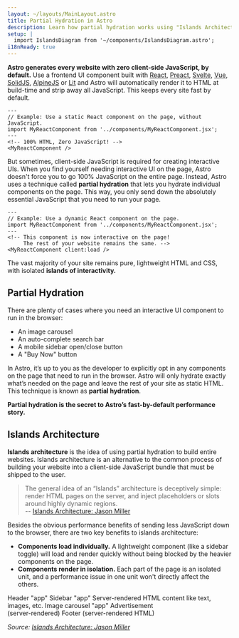 ```yaml
---
layout: ~/layouts/MainLayout.astro
title: Partial Hydration in Astro
description: Learn how partial hydration works using "Islands Architecture" in Astro.
setup: |
  import IslandsDiagram from '~/components/IslandsDiagram.astro';
i18nReady: true
---
```


**Astro generates every website with zero client-side JavaScript, by default.** Use a frontend UI component built with [React](https://reactjs.org/), [Preact](https://preactjs.com/), [Svelte](https://svelte.dev/), [Vue](https://vuejs.org/), [SolidJS](https://www.solidjs.com/), [AlpineJS](https://alpinejs.dev/) or [Lit](https://lit.dev/) and Astro will automatically render it to HTML at build-time and strip away all JavaScript. This keeps every site fast by default.

```astro
---
// Example: Use a static React component on the page, without JavaScript.
import MyReactComponent from '../components/MyReactComponent.jsx';
---
<!-- 100% HTML, Zero JavaScript! -->
<MyReactComponent />
```

But sometimes, client-side JavaScript is required for creating interactive UIs. When you find yourself needing interactive UI on the page, Astro doesn't force you to go 100% JavaScript on the entire page. Instead, Astro uses a technique called **partial hydration** that lets you hydrate individual components on the page. This way, you only send down the absolutely essential JavaScript that you need to run your page. 

```astro
---
// Example: Use a dynamic React component on the page.
import MyReactComponent from '../components/MyReactComponent.jsx';
---
<!-- This component is now interactive on the page! 
     The rest of your website remains the same. -->
<MyReactComponent client:load />
```

The vast majority of your site remains pure, lightweight HTML and CSS, with isolated **islands of interactivity.**


## Partial Hydration

There are plenty of cases where you need an interactive UI component to run in the browser:

- An image carousel
- An auto-complete search bar
- A mobile sidebar open/close button
- A "Buy Now" button

In Astro, it’s up to you as the developer to explicitly opt in any components on the page that need to run in the browser. Astro will only hydrate exactly what’s needed on the page and leave the rest of your site as static HTML. This technique is known as **partial hydration**.

**Partial hydration is the secret to Astro’s fast-by-default performance story.**

## Islands Architecture

**Islands architecture** is the idea of using partial hydration to build entire websites. Islands architecture is an alternative to the common process of building your website into a client-side JavaScript bundle that must be shipped to the user.

> The general idea of an “Islands” architecture is deceptively simple: render HTML pages on the server, and inject placeholders or slots around highly dynamic regions.
> <br/> -- [Islands Architecture: Jason Miller](https://jasonformat.com/islands-architecture/)

Besides the obvious performance benefits of sending less JavaScript down to the browser, there are two key benefits to islands architecture:

- **Components load individually.** A lightweight component (like a sidebar toggle) will load and render quickly without being blocked by the heavier components on the page.
- **Components render in isolation.** Each part of the page is an isolated unit, and a performance issue in one unit won't directly affect the others.

<IslandsDiagram>
    <Fragment slot="headerApp">Header "app"</Fragment>
    <Fragment slot="sidebarApp">Sidebar "app"</Fragment>
    <Fragment slot="main">
        Server-rendered HTML content like text, images, etc.
    </Fragment>
    <Fragment slot="carouselApp">Image carousel "app"</Fragment>
    <Fragment slot="advertisement">Advertisement<br/>(server-rendered)</Fragment>
    <Fragment slot="footer">Footer (server-rendered HTML)</Fragment>
</IslandsDiagram>

_Source: [Islands Architecture: Jason Miller](https://jasonformat.com/islands-architecture/)_
